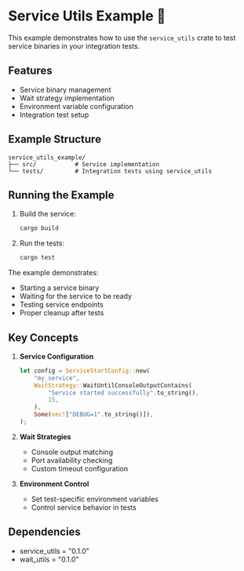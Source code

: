 # Service Utils Example 🔧

This example demonstrates how to use the `service_utils` crate to test service binaries in your integration tests.

## Features

- Service binary management
- Wait strategy implementation
- Environment variable configuration
- Integration test setup

## Example Structure

```
service_utils_example/
├── src/           # Service implementation
└── tests/         # Integration tests using service_utils
```

## Running the Example

1. Build the service:
   ```bash
   cargo build
   ```

2. Run the tests:
   ```bash
   cargo test
   ```

The example demonstrates:
- Starting a service binary
- Waiting for the service to be ready
- Testing service endpoints
- Proper cleanup after tests

## Key Concepts

1. **Service Configuration**
   ```rust
   let config = ServiceStartConfig::new(
       "my_service",
       WaitStrategy::WaitUntilConsoleOutputContains(
           "Service started successfully".to_string(),
           15,
       ),
       Some(vec!["DEBUG=1".to_string()]),
   );
   ```

2. **Wait Strategies**
   - Console output matching
   - Port availability checking
   - Custom timeout configuration

3. **Environment Control**
   - Set test-specific environment variables
   - Control service behavior in tests

## Dependencies

- service_utils = "0.1.0"
- wait_utils = "0.1.0"
